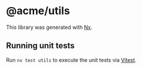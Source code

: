 # @acme/utils

This library was generated with [Nx](https://nx.dev).

## Running unit tests

Run `nx test utils` to execute the unit tests via [Vitest](https://vitest.dev/).
